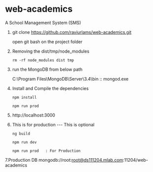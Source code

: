 # web-academics
A School Management System (SMS)

1. git clone https://github.com/raviurlams/web-academics.git
   
   open git bash on the project folder

2.  Removing the dist/tmp/node_modules

    ```
    rm -rf node_modules dist tmp
    ```

3. run the MongoDB from below path

   C:\Program Files\MongoDB\Server\3.4\bin  :: mongod.exe


4. Install and Compile the dependencies
    
    ```   
    npm install

    npm run prod 
    
    ```

5. http://localhost:3000


6. This is for production  --- This is optional
    ``` 
    ng build

    npm run dev 

    npm run prod   : For Production 

    ```   

7.Production DB
mongodb://root:root@ds111204.mlab.com:11204/web-academics